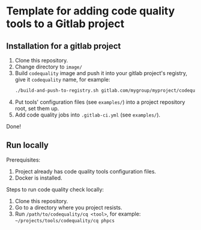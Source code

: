 # Template for adding code quality tools to a Gitlab project

## Installation for a gitlab project

1. Clone this repository.
2. Change directory to `image/`
3. Build `codequality` image and push it into your gitlab project's registry, give it `codequality` name, for example:
    ```bash
    ./build-and-push-to-registry.sh gitlab.com/mygroup/myproject/codequality
    ```
4. Put tools' configuration files (see `examples/`) into a project repository root, set them up.
5. Add code quality jobs into `.gitlab-ci.yml` (see `examples/`).

Done!

## Run locally

Prerequisites: 

1. Project already has code quality tools configuration files.
2. Docker is installed.

Steps to run code quality check locally:

1. Clone this repository.
2. Go to a directory where you project resists.
3. Run `/path/to/codequality/cq <tool>`, for example: `~/projects/tools/codequality/cq phpcs`

